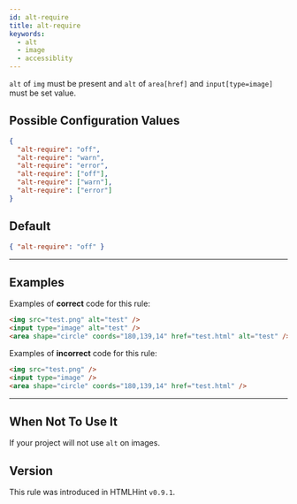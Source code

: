 ```yaml
---
id: alt-require
title: alt-require
keywords:
  - alt
  - image
  - accessiblity
---
```


`alt` of `img` must be present and `alt` of `area[href]` and `input[type=image]` must be set value.

## Possible Configuration Values

```json
{
  "alt-require": "off",
  "alt-require": "warn",
  "alt-require": "error",
  "alt-require": ["off"],
  "alt-require": ["warn"],
  "alt-require": ["error"]
}
```

## Default

```json
{ "alt-require": "off" }
```

---

## Examples

Examples of **correct** code for this rule:

<!-- prettier-ignore -->
```html
<img src="test.png" alt="test" />
<input type="image" alt="test" />
<area shape="circle" coords="180,139,14" href="test.html" alt="test" />
```

Examples of **incorrect** code for this rule:

<!-- prettier-ignore -->
```html
<img src="test.png" />
<input type="image" />
<area shape="circle" coords="180,139,14" href="test.html" />
```

---

## When Not To Use It

If your project will not use `alt` on images.

## Version

This rule was introduced in HTMLHint `v0.9.1`.
